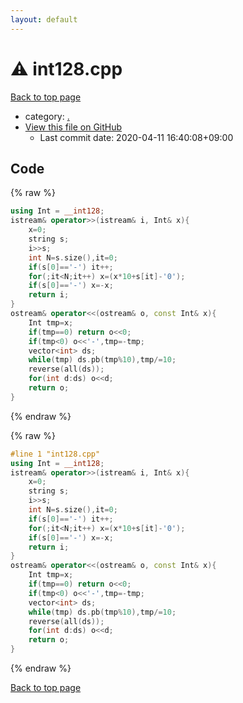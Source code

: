 ```yaml
---
layout: default
---
```


<!-- mathjax config similar to math.stackexchange -->
<script type="text/javascript" async
  src="https://cdnjs.cloudflare.com/ajax/libs/mathjax/2.7.5/MathJax.js?config=TeX-MML-AM_CHTML">
</script>
<script type="text/x-mathjax-config">
  MathJax.Hub.Config({
    TeX: { equationNumbers: { autoNumber: "AMS" }},
    tex2jax: {
      inlineMath: [ ['$','$'] ],
      processEscapes: true
    },
    "HTML-CSS": { matchFontHeight: false },
    displayAlign: "left",
    displayIndent: "2em"
  });
</script>

<script type="text/javascript" src="https://cdnjs.cloudflare.com/ajax/libs/jquery/3.4.1/jquery.min.js"></script>
<script src="https://cdn.jsdelivr.net/npm/jquery-balloon-js@1.1.2/jquery.balloon.min.js" integrity="sha256-ZEYs9VrgAeNuPvs15E39OsyOJaIkXEEt10fzxJ20+2I=" crossorigin="anonymous"></script>
<script type="text/javascript" src="../assets/js/copy-button.js"></script>
<link rel="stylesheet" href="../assets/css/copy-button.css" />


# :warning: int128.cpp

<a href="../index.html">Back to top page</a>

* category: <a href="../index.html#5058f1af8388633f609cadb75a75dc9d">.</a>
* <a href="{{ site.github.repository_url }}/blob/master/int128.cpp">View this file on GitHub</a>
    - Last commit date: 2020-04-11 16:40:08+09:00




## Code

<a id="unbundled"></a>
{% raw %}
```cpp
using Int = __int128;
istream& operator>>(istream& i, Int& x){
	x=0;
	string s;
	i>>s;
	int N=s.size(),it=0;
	if(s[0]=='-') it++;
	for(;it<N;it++) x=(x*10+s[it]-'0');
	if(s[0]=='-') x=-x;
	return i;
}
ostream& operator<<(ostream& o, const Int& x){
	Int tmp=x;
	if(tmp==0) return o<<0;
	if(tmp<0) o<<'-',tmp=-tmp;
	vector<int> ds;
	while(tmp) ds.pb(tmp%10),tmp/=10;
	reverse(all(ds));
	for(int d:ds) o<<d;
	return o;
}

```
{% endraw %}

<a id="bundled"></a>
{% raw %}
```cpp
#line 1 "int128.cpp"
using Int = __int128;
istream& operator>>(istream& i, Int& x){
	x=0;
	string s;
	i>>s;
	int N=s.size(),it=0;
	if(s[0]=='-') it++;
	for(;it<N;it++) x=(x*10+s[it]-'0');
	if(s[0]=='-') x=-x;
	return i;
}
ostream& operator<<(ostream& o, const Int& x){
	Int tmp=x;
	if(tmp==0) return o<<0;
	if(tmp<0) o<<'-',tmp=-tmp;
	vector<int> ds;
	while(tmp) ds.pb(tmp%10),tmp/=10;
	reverse(all(ds));
	for(int d:ds) o<<d;
	return o;
}

```
{% endraw %}

<a href="../index.html">Back to top page</a>

